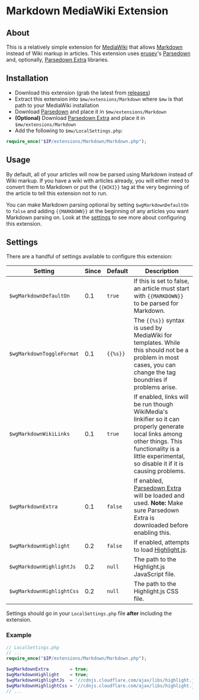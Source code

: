 # Markdown MediaWiki Extension

## About

This is a relatively simple extension for [MediaWiki] that allows [Markdown] instead of
Wiki markup in articles. This extension uses [erusev]'s [Parsedown] and, optionally,
[Parsedown Extra] libraries.

## Installation

- Download this extension (grab the latest from [releases](https://github.com/bharley/mw-markdown/releases))
- Extract this extension into `$mw/extensions/Markdown` where `$mw` is that path to your MediaWiki installation
- Download [Parsedown] and place it in `$mw/extensions/Markdown`
- **(Optional)** Download [Parsedown Extra] and place it in `$mw/extensions/Markdown`
- Add the following to `$mw/LocalSettings.php`:

```php
require_once("$IP/extensions/Markdown/Markdown.php");
```

## Usage

By default, all of your articles will now be parsed using Markdown instead of Wiki markup. If you have a wiki with articles already, you will either need to convert them to Markdown or put the `{{WIKI}}` tag at the very beginning of the article to tell this extension not to run.

You can make Markdown parsing optional by setting `$wgMarkdownDefaultOn` to `false` and adding `{{MARKDOWN}}` at the beginning of any articles you want Markdown parsing on. Look at the [settings](#settings) to see more about configuring this extension.

## Settings

There are a handful of settings available to configure this extension:

Setting                   | Since | Default  | Description
------------------------- | ----- | -------- | -----------
`$wgMarkdownDefaultOn`    | 0.1   | `true`   | If this is set to false, an article must start with `{{MARKDOWN}}` to be parsed for Markdown.
`$wgMarkdownToggleFormat` | 0.1   | `{{%s}}` | The `{{%s}}` syntax is used by MediaWiki for templates. While this should not be a problem in most cases, you can change the tag boundries if problems arise.
`$wgMarkdownWikiLinks`    | 0.1   | `true`   | If enabled, links will be run though WikiMedia's linkifier so it can properly generate local links among other things. This functionality is a little experimental, so disable it if it is causing problems.
`$wgMarkdownExtra`        | 0.1   | `false`  | If enabled, [Parsedown Extra] will be loaded and used. **Note:** Make sure Parsedown Extra is downloaded before enabling this.
`$wgMarkdownHighlight`    | 0.2   | `false`  | If enabled, attempts to load [Highlight.js].
`$wgMarkdownHighlightJs`  | 0.2   | `null`   | The path to the Highlight.js JavaScript file.
`$wgMarkdownHighlightCss` | 0.2   | `null`   | The path to the Highlight.js CSS file.

Settings should go in your `LocalSettings.php` file **after** including the extension.

### Example

```php
// LocalSettings.php
// ...
require_once("$IP/extensions/Markdown/Markdown.php");

$wgMarkdownExtra        = true;
$wgMarkdownHighlight    = true;
$wgMarkdownHighlightJs  = '//cdnjs.cloudflare.com/ajax/libs/highlight.js/8.0/highlight.min.js';
$wgMarkdownHighlightCss = '//cdnjs.cloudflare.com/ajax/libs/highlight.js/8.0/styles/default.min.css';
// ...
```



[MediaWiki]: https://www.mediawiki.org
[Markdown]: http://daringfireball.net/projects/markdown/
[erusev]: https://github.com/erusev
[Parsedown]: https://github.com/erusev/parsedown
[Parsedown Extra]: https://github.com/erusev/parsedown-extra
[Highlight.js]: https://highlightjs.org/

